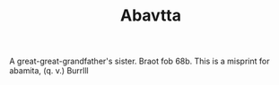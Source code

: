 ---
title: Abavtta
letter: A
permalink: "/definitions/bld-abavtta.html"
body: A great-great-grandfather's sister. Braot fob 68b. This is a misprint for abamita,
  (q. v.) Burrlll
published_at: '2018-07-07'
source: Black's Law Dictionary 2nd Ed (1910)
layout: post
---